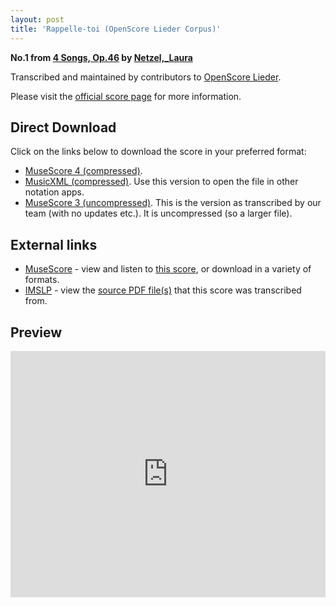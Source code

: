 ```yaml
---
layout: post
title: 'Rappelle-toi (OpenScore Lieder Corpus)'
---
```


__No.1 from [4 Songs, Op.46](https://fourscoreandmore.org/OpenScore/Netzel%2C_Laura/4_Songs%2C_Op.46/) by [Netzel,_Laura](https://fourscoreandmore.org/OpenScore/Netzel%2C_Laura)__

Transcribed and maintained by contributors to [OpenScore Lieder].

Please visit the [official score page] for more information.

[official score page]: https://musescore.com/openscore-lieder-corpus/scores/6661509
[OpenScore Lieder]: https://musescore.com/openscore-lieder-corpus

## Direct Download

Click on the links below to download the score in your preferred format:
- [MuseScore 4 (compressed)](https://fourscoreandmore.org/OpenScore/Netzel%2C_Laura/4_Songs%2C_Op.46/1_Rappelle-toi.mscz).
- [MusicXML (compressed)](https://fourscoreandmore.org/OpenScore/Netzel%2C_Laura/4_Songs%2C_Op.46/1_Rappelle-toi.mxl). Use this version to open the file in other notation apps.
- [MuseScore 3 (uncompressed)](https://raw.githubusercontent.com/OpenScore/Lieder/refs/heads/main/scores/Netzel%2C_Laura/4_Songs%2C_Op.46/1_Rappelle-toi/lc6661509.mscx). This is the version as transcribed by our team (with no updates etc.). It is uncompressed (so a larger file).

## External links

- [MuseScore] - view and listen to [this score][MuseScore], or download in a variety of formats.
- [IMSLP] - view the [source PDF file(s)][IMSLP] that this score was transcribed from.

[MuseScore]: https://musescore.com/score/6661509
[IMSLP]: https://imslp.org/wiki/Special:ReverseLookup/434426

## Preview

<iframe width="100%" height="394" src="https://musescore.com/openscore-lieder-corpus/scores/6661509/embed" frameborder="0" allowfullscreen allow="autoplay; fullscreen"></iframe>
